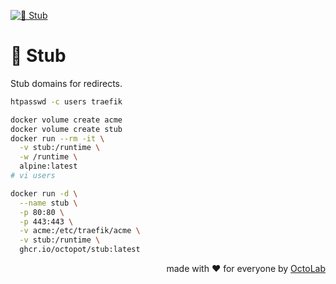 [![🫥 Stub][social.preview]][preview.config]

# 🫥 Stub

Stub domains for redirects.

```bash
htpasswd -c users traefik

docker volume create acme
docker volume create stub
docker run --rm -it \
  -v stub:/runtime \
  -w /runtime \
  alpine:latest
# vi users

docker run -d \
  --name stub \
  -p 80:80 \
  -p 443:443 \
  -v acme:/etc/traefik/acme \
  -v stub:/runtime \
  ghcr.io/octopot/stub:latest
```

<p align="right">made with ❤️ for everyone by <a href="https://www.octolab.org/">OctoLab</a></p>

[social.preview]:   https://cdn.octolab.org/repo/stub.jpg
[preview.config]:   https://socialify.git.ci/octopot/stub?description=1&font=Raleway&language=1&name=1&owner=1&pattern=Circuit%20Board&theme=Light
[preview.fallback]: https://socialify.git.ci/octopot/stub/image?description=1&font=Raleway&language=1&name=1&owner=1&pattern=Circuit%20Board&theme=Light
